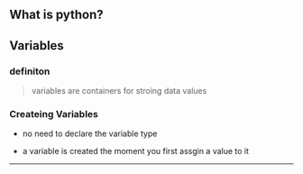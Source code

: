 ## What is python?

## Variables

### definiton

> variables are containers for stroing data values

### Createing Variables 
- no need to declare the variable type
  
- a variable is created the moment you first assgin a value to it

--- 
